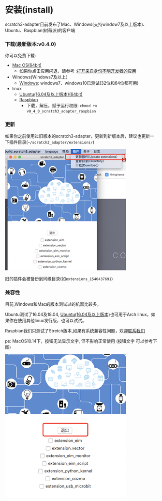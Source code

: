 # 安装(install)
scratch3-adapter目前发布了Mac、Windows(支持window7及以上版本)、Ubuntu、Raspbian(树莓派)的客户端

### 下载(最新版本:v0.4.0)
你可以免费下载:

*  [Mac OS(64bit)](http://scratch3-files.just4fun.site/v0_4_0_scratch3_adapter_mac.zip)
    *  如果你点击应用闪退，请参考 :[打开来自身份不明开发者的应用](https://support.apple.com/kb/PH25088?locale=zh_CN&viewlocale=zh_CN)
*  Windows(Windows7及以上）
    *  [Windows](http://scratch3-files.just4fun.site/v0_4_0_scratch3_adapter_win_32bit.exe.zip): windows7、windows10已测试(32位和64位都可用)
*  linux
    *  [Ubuntu(16.04及以上版本)(64bit)](http://scratch3-files.just4fun.site/v0_4_0_scratch3_adapter_ubuntu.zip)
    *  [Raspbian](http://scratch3-files.just4fun.site/v0_4_0_scratch3_adapter_raspbian.zip)
        *  下载，解压，赋予运行权限: `chmod +x v0_4_0_scratch3_adapter_raspbian`

### 更新
如果你之前使用过旧版本的scratch3-adapter，更新到新版本后，建议也更新一下插件目录(`~/scratch3_adapter/extensions/`)

<img width="400px" src="../../img/scratch3_adapter_update.png">

旧的插件会被备份到同级目录(如`extensions_1540437691`)

### 兼容性
目前,Windows和Mac的版本测试过的机器比较多。

Ubuntu测试了16.04及18.04, [Ubuntu(16.04及以上版本)](http://scratch3-files.just4fun.site/v0_2_3_scratch3_adapter_ubuntu.zip)也可用于Arch linux，如果你在使用其他linux发行版，也可以试试。

Raspbian我们只测试了Stretch版本,如果有系统兼容性问题，欢迎[联系我们](/about/contact/)

ps: MacOS10.14下，按钮无法显示文字, 但不影响正常使用 (按钮文字 可以参考下图)

<img src="../../img/adapter-exit-button.png" width=400 />